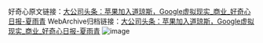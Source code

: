 好奇心原文链接：[大公司头条：苹果加入道琼斯，Google虚拟现实_商业_好奇心日报-夏雨青](https://www.qdaily.com/articles/7189.html)
WebArchive归档链接：[大公司头条：苹果加入道琼斯，Google虚拟现实_商业_好奇心日报-夏雨青](http://web.archive.org/web/20170911072700/http://www.qdaily.com/articles/7189.html)
![image](http://ww3.sinaimg.cn/large/007d5XDply1g3x09ffxivj30u031w4qp)